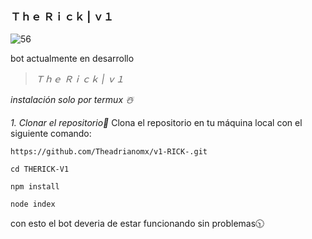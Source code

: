 ### Ｔｈｅ Ｒｉｃｋ | ｖ１







![56](https://github.com/user-attachments/assets/1f8864fd-6706-4bcc-8983-8cf07f551fba)






bot actualmente en desarrollo 




















> *Ｔｈｅ Ｒｉｃｋ | ｖ１*



_instalación solo por termux ☃️_


*1. Clonar el repositorio📌*
Clona el repositorio en tu máquina local con el siguiente comando:


 ``` 
https://github.com/Theadrianomx/v1-RICK-.git

```

 ```
 cd THERICK-V1

```

```
npm install

 ```

 ```
node index
 ```


con esto el bot deveria de estar funcionando sin problemas🕥
